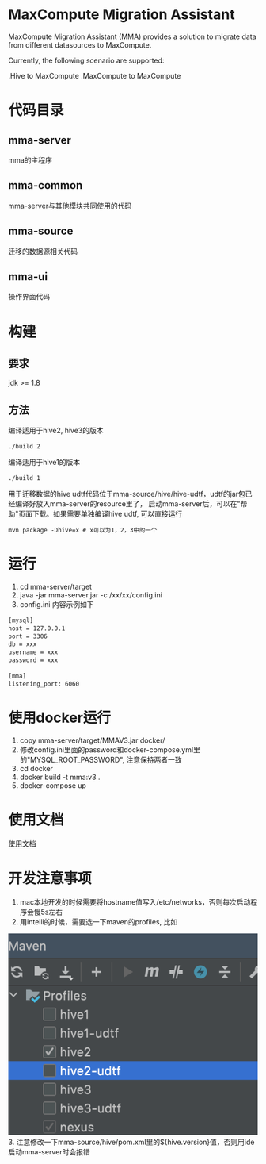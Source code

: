 # MaxCompute Migration Assistant
MaxCompute Migration Assistant (MMA) provides a solution to migrate data from different datasources to MaxCompute.

Currently, the following scenario are supported:

.Hive to MaxCompute
.MaxCompute to MaxCompute


# 代码目录
## mma-server
mma的主程序

## mma-common
mma-server与其他模块共同使用的代码

## mma-source
迁移的数据源相关代码

## mma-ui
操作界面代码

# 构建
## 要求
jdk >= 1.8

## 方法
编译适用于hive2, hive3的版本
```shell
./build 2
```
编译适用于hive1的版本
```shell
./build 1
```

用于迁移数据的hive udtf代码位于mma-source/hive/hive-udtf，udtf的jar包已经编译好放入mma-server的resource里了，
启动mma-server后，可以在"帮助"页面下载。如果需要单独编译hive udtf, 可以直接运行
```shell
mvn package -Dhive=x # x可以为1，2，3中的一个
```

# 运行
1. cd mma-server/target
2. java -jar mma-server.jar -c  /xx/xx/config.ini
3. config.ini 内容示例如下

```INIT
[mysql]
host = 127.0.0.1
port = 3306
db = xxx
username = xxx
password = xxx

[mma]
listening_port: 6060
```

# 使用docker运行
1. copy mma-server/target/MMAV3.jar docker/
2. 修改config.ini里面的password和docker-compose.yml里的"MYSQL_ROOT_PASSWORD", 注意保持两者一致
3. cd docker
4. docker build -t mma:v3 .
5. docker-compose up


# 使用文档
[使用文档](mma-ui/public/MMAv3-manual.pdf)
 
# 开发注意事项
1. mac本地开发的时候需要将hostname值写入/etc/networks，否则每次启动程序会慢5s左右
2. 用intelli的时候，需要选一下maven的profiles, 比如

![img.png](document/maven_profile.png)
3. 注意修改一下mma-source/hive/pom.xml里的${hive.version}值，否则用ide启动mma-server时会报错